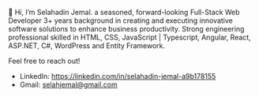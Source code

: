 👋 Hi, I’m Selahadin Jemal.
a seasoned, forward-looking Full-Stack Web Developer 3+ years background in creating and executing innovative software solutions to enhance
business productivity. Strong engineering professional skilled in HTML, CSS, JavaScript | Typescript, Angular, React, ASP.NET, C#, WordPress and 
Entity Framework.

Feel free to reach out!
- LinkedIn: https://linkedin.com/in/selahadin-jemal-a9b178155
- Gmail: selahjemal@gmail.com

<!---
selahjs/selahjs is a ✨ special ✨ repository because its `README.md` (this file) appears on your GitHub profile.
You can click the Preview link to take a look at your changes.
--->
